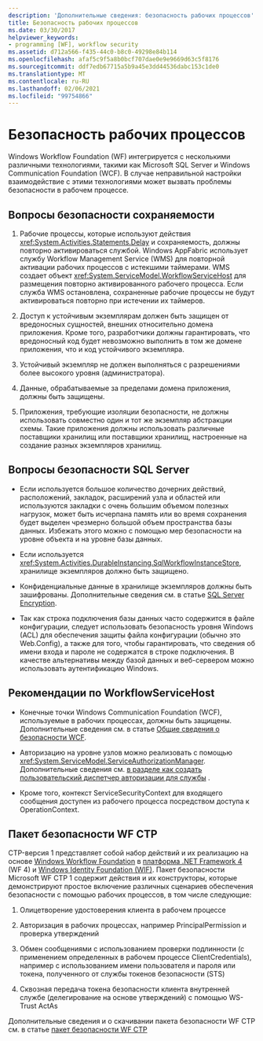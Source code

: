 ```yaml
---
description: 'Дополнительные сведения: безопасность рабочих процессов'
title: Безопасность рабочих процессов
ms.date: 03/30/2017
helpviewer_keywords:
- programming [WF], workflow security
ms.assetid: d712a566-f435-44c0-b8c0-49298e84b114
ms.openlocfilehash: afaf5c9f5a8b0bcf707dae0e9e9669d63c5f8176
ms.sourcegitcommit: ddf7edb67715a5b9a45e3dd44536dabc153c1de0
ms.translationtype: MT
ms.contentlocale: ru-RU
ms.lasthandoff: 02/06/2021
ms.locfileid: "99754866"
---
```

# <a name="workflow-security"></a>Безопасность рабочих процессов

Windows Workflow Foundation (WF) интегрируется с несколькими различными технологиями, такими как Microsoft SQL Server и Windows Communication Foundation (WCF). В случае неправильной настройки взаимодействие с этими технологиями может вызвать проблемы безопасности в рабочем процессе.

## <a name="persistence-security-concerns"></a>Вопросы безопасности сохраняемости

1. Рабочие процессы, которые используют действия <xref:System.Activities.Statements.Delay> и сохраняемость, должны повторно активироваться службой. Windows AppFabric использует службу Workflow Management Service (WMS) для повторной активации рабочих процессов с истекшими таймерами. WMS создает объект <xref:System.ServiceModel.WorkflowServiceHost> для размещения повторно активированного рабочего процесса. Если служба WMS остановлена, сохраненные рабочие процессы не будут активироваться повторно при истечении их таймеров.

2. Доступ к устойчивым экземплярам должен быть защищен от вредоносных сущностей, внешних относительно домена приложения. Кроме того, разработчики должны гарантировать, что вредоносный код будет невозможно выполнить в том же домене приложения, что и код устойчивого экземпляра.

3. Устойчивый экземпляр не должен выполняться с разрешениями более высокого уровня (администратора).

4. Данные, обрабатываемые за пределами домена приложения, должны быть защищены.

5. Приложения, требующие изоляции безопасности, не должны использовать совместно один и тот же экземпляр абстракции схемы. Такие приложения должны использовать различные поставщики хранилищ или поставщики хранилищ, настроенные на создание разных экземпляров хранилищ.

## <a name="sql-server-security-concerns"></a>Вопросы безопасности SQL Server

- Если используется большое количество дочерних действий, расположений, закладок, расширений узла и областей или используются закладки с очень большим объемом полезных нагрузок, может быть исчерпана память или во время сохранения будет выделен чрезмерно большой объем пространства базы данных. Избежать этого можно с помощью мер безопасности на уровне объекта и на уровне базы данных.

- Если используется <xref:System.Activities.DurableInstancing.SqlWorkflowInstanceStore>, хранилище экземпляров должно быть защищено.

- Конфиденциальные данные в хранилище экземпляров должны быть зашифрованы. Дополнительные сведения см. в статье [SQL Server Encryption](/sql/relational-databases/security/encryption/sql-server-encryption).

- Так как строка подключения базы данных часто содержится в файле конфигурации, следует использовать безопасность уровня Windows (ACL) для обеспечения защиты файла конфигурации (обычно это Web.Config), а также для того, чтобы гарантировать, что сведения об имени входа и пароле не содержатся в строке подключения. В качестве альтернативы между базой данных и веб-сервером можно использовать аутентификацию Windows.

## <a name="considerations-for-workflowservicehost"></a>Рекомендации по WorkflowServiceHost

- Конечные точки Windows Communication Foundation (WCF), используемые в рабочих процессах, должны быть защищены. Дополнительные сведения см. в статье [Общие сведения о безопасности WCF](../wcf/feature-details/security-overview.md).

- Авторизацию на уровне узлов можно реализовать с помощью <xref:System.ServiceModel.ServiceAuthorizationManager>. Дополнительные сведения см. [в разделе как создать пользовательский диспетчер авторизации для службы](../wcf/extending/how-to-create-a-custom-authorization-manager-for-a-service.md) .

- Кроме того, контекст ServiceSecurityContext для входящего сообщения доступен из рабочего процесса посредством доступа к OperationContext.

## <a name="wf-security-pack-ctp"></a>Пакет безопасности WF CTP

 CTP-версия 1 представляет собой набор действий и их реализацию на основе [Windows Workflow Foundation](index.md) в [платформа .NET Framework 4](/previous-versions/dotnet/netframework-4.0/w0x726c2(v=vs.100)) (WF 4) и [Windows Identity Foundation (WIF)](/previous-versions/dotnet/framework/security/index). Пакет безопасности Microsoft WF CTP 1 содержит действия и их конструкторы, которые демонстрируют простое включение различных сценариев обеспечения безопасности с помощью рабочих процессов, в том числе следующие:

1. Олицетворение удостоверения клиента в рабочем процессе

2. Авторизация в рабочих процессах, например PrincipalPermission и проверка утверждений

3. Обмен сообщениями с использованием проверки подлинности (с применением определенных в рабочем процессе ClientCredentials), например с использованием имени пользователя и пароля или токена, полученного от службы токенов безопасности (STS)

4. Сквозная передача токена безопасности клиента внутренней службе (делегирование на основе утверждений) с помощью WS-Trust ActAs

Дополнительные сведения и о скачивании пакета безопасности WF CTP см. в статье [пакет безопасности WF CTP](https://archive.codeplex.com/?p=wf)
